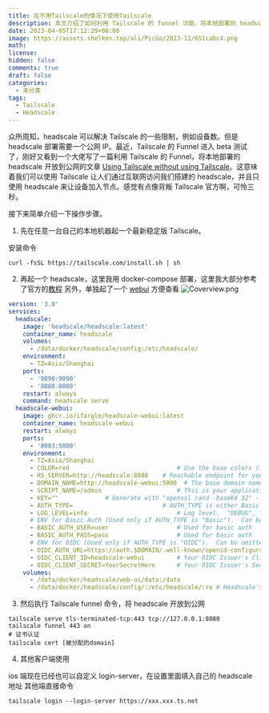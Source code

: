 ```yaml
---
title: 在不用Tailscale的情况下使用Tailscale
description: 本文介绍了如何利用 Tailscale 的 funnel 功能，将本地部署的 headscale 开放到公网，从而解决 headscale 部署需要公网 IP 的限制。通过这种方式，可以使用 headscale 来让设备加入节点，而不需要使用 Tailscale。
date: 2023-04-05T17:12:29+08:00
image: https://assets.shelken.top/ali/PicGo/2023-11/651cabc4.png
math: 
license: 
hidden: false
comments: true
draft: false
categories:
  - 未分类
tags:
  - Tailscale
  - Headscale
---
```


众所周知，headscale 可以解决 Tailscale 的一些限制，例如设备数。但是 headscale 部署需要一个公网 IP。最近，Tailscale 的 Funnel 进入 beta 测试了，刚好又看到一个大佬写了一篇利用 Tailscale 的 Funnel，将本地部署的 headscale 开放到公网的文章 [Using Tailscale without using Tailscale](https://tailscale.dev/blog/headscale-funnel)。这意味着我们可以使用 Tailscale 让人们通过互联网访问我们搭建的 headscale，并且只使用 headscale 来让设备加入节点。感觉有点像背叛 Tailscale 官方啊，可怜三秒。

接下来简单介绍一下操作步骤。

1. 先在任意一台自己的本地机器起一个最新稳定版 Tailscale。

安装命令

```shell
curl -fsSL https://tailscale.com/install.sh | sh
```

2. 再起一个 headscale，这里我用 docker-compose 部署，这里我大部分参考了官方的[教程](https://github.com/juanfont/headscale/blob/main/docs/running-headscale-container.md)
另外，单独起了一个 [webui](https://github.com/iFargle/headscale-webui/blob/main/SETUP.md#docker-compose) 方便查看 ![Coverview.png](https://assets.shelken.top/ali/PicGo/2023-11/651cabc4.png)


```yml
version: '3.8'
services:
  headscale:
    image: 'headscale/headscale:latest'
    container_name: headscale
    volumes:
      - /data/docker/headscale/config:/etc/headscale/
    environment:
      - TZ=Asia/Shanghai
    ports:
      - '9090:9090'
      - '8080:8080'
    restart: always
    command: headscale serve
  headscale-webui:
    image: ghcr.io/ifargle/headscale-webui:latest
    container_name: headscale-webui
    restart: always
    ports:
      - '8083:5000'
    environment:
      - TZ=Asia/Shanghai
      - COLOR=red                              # Use the base colors (ie, no darken-3, etc) -
      - HS_SERVER=http://headscale:8080    # Reachable endpoint for your Headscale server
      - DOMAIN_NAME=http://headscale-webui:5000  # The base domain name for this container.
      - SCRIPT_NAME=/admin                     # This is your applications base path (wsgi requires the name "SCRIPT_NAME").  Remove if you are hosing at the root /
      - KEY=""             # Generate with "openssl rand -base64 32" - used to encrypt your key on disk.
      - AUTH_TYPE=                         # AUTH_TYPE is either Basic or OIDC.  Empty for no authentication
      - LOG_LEVEL=info                         # Log level.  "DEBUG", "ERROR", "WARNING", or "INFO".  Default "INFO"
      # ENV for Basic Auth (Used only if AUTH_TYPE is "Basic").  Can be omitted if you aren't using Basic Auth
      - BASIC_AUTH_USER=user                   # Used for basic auth
      - BASIC_AUTH_PASS=pass                   # Used for basic auth
      # ENV for OIDC (Used only if AUTH_TYPE is "OIDC").  Can be omitted if you aren't using OIDC
      - OIDC_AUTH_URL=https://auth.$DOMAIN/.well-known/openid-configuration # URL for your OIDC issuer's well-known endpoint
      - OIDC_CLIENT_ID=headscale-webui         # Your OIDC Issuer's Client ID for Headscale-WebUI
      - OIDC_CLIENT_SECRET=YourSecretHere      # Your OIDC Issuer's Secret Key for Headscale-WebUI
    volumes:
      - /data/docker/headscale/web-ui/data:/data                         # Headscale-WebUI's storage.  Make sure ./volume is readable by UID 1000 (chown 1000:1000 ./volume)
      - /data/docker/headscale/config/:/etc/headscale/:ro # Headscale's config storage location.  Used to read your Headscale config.
```

3. 然后执行 Tailscale funnel 命令，将 headscale 开放到公网

```
tailscale serve tls-terminated-tcp:443 tcp://127.0.0.1:8080
tailscale funnel 443 on
# 证书认证
tailscale cert [被分配的domain]
```

4. 其他客户端使用

ios 端现在已经也可以自定义 login-server，在设置里面填入自己的 headscale 地址
其他端直接命令

```
tailscale login --login-server https://xxx.xxx.ts.net
```
